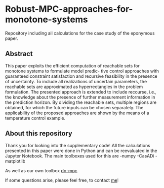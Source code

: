 # Robust-MPC-approaches-for-monotone-systems
Repository including all calculations for the case study of the eponymous paper.

## Abstract
This paper exploits the efficient computation of
reachable sets for monotone systems to formulate model predic-
tive control approaches with guaranteed constraint satisfaction
and recursive feasibility in the presence of uncertainty. To
include all realizations of uncertain parameters, the reachable
sets are approximated as hyperrectangles in the problem
formulation. The presented approach is extended to include
recourse, i.e., the knowledge about the presence of further
measurement information in the prediction horizon. By dividing
the reachable sets, multiple regions are obtained, for which the
future inputs can be chosen separately. The applicability of the
proposed approaches are shown by the means of a temperature
control example.

## About this repository

Thank you for looking into the supplementary code!
All the calculations presented in this paper were done in Python and can be reevaluated in the Jupyter Notebook.
The main toolboxes used for this are 
  -numpy
  -CasADi
  -matplotlib

As well as our own toolbox [do-mpc](www.do-mpc.com).

If some questions arise, please feel free, to contact [me](moritz.heinlen@tu-dortmund.de)!
